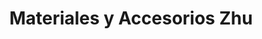 ---
title: "Materiales y Accesorios Zhu"
url: /la-concepcion/materiales-y-accesorios-zhu/
shop: hardware
---